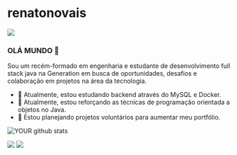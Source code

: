 # renatonovais

<img src="https://github.com/pr2tik1/pr2tik1/blob/master/IMAGE-NAME">

### OLÁ MUNDO 👋
Sou um recém-formado em engenharia e estudante de desenvolvimento full stack java na Generation em busca de oportunidades, desafios e colaboração em projetos na área da tecnologia.

- 🔭 Atualmente, estou estudando backend através do MySQL e Docker.
- 🌱 Atualmente, estou reforçando as técnicas de programação orientada a objetos no Java.
- 🤝 Estou planejando projetos voluntários para aumentar meu portfólio.

![YOUR github stats](https://github-readme-stats.vercel.app/api?username=USERNAME)

[<img src ="https://img.shields.io/badge/linkedin-%230077B5.svg?&style=for-the-badge&logo=linkedin&logoColor=white" />](https://www.linkedin.com/in/renato-novais-716a72144/) [<img src = "https://img.shields.io/badge/instagram-%23E4405F.svg?&style=for-the-badge&logo=instagram&logoColor=white">](https://www.instagram.com/_renatons/)
